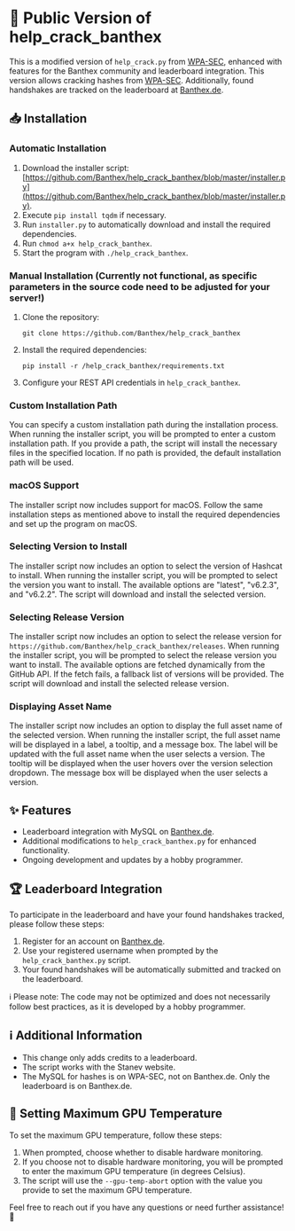 # 🚀 Public Version of help_crack_banthex

This is a modified version of `help_crack.py` from [WPA-SEC](https://wpa-sec.stanev.org/), enhanced with features for the Banthex community and leaderboard integration. This version allows cracking hashes from [WPA-SEC](https://wpa-sec.stanev.org/). Additionally, found handshakes are tracked on the leaderboard at [Banthex.de](https://banthex.de).

## 📥 Installation

### Automatic Installation

1. Download the installer script: [https://github.com/Banthex/help_crack_banthex/blob/master/installer.py](https://github.com/Banthex/help_crack_banthex/blob/master/installer.py).
2. Execute `pip install tqdm` if necessary.
3. Run `installer.py` to automatically download and install the required dependencies.
4. Run `chmod a+x help_crack_banthex`.
5. Start the program with `./help_crack_banthex`.

### Manual Installation (Currently not functional, as specific parameters in the source code need to be adjusted for your server!)

1. Clone the repository:
   ```shell
   git clone https://github.com/Banthex/help_crack_banthex
   ```
2. Install the required dependencies:
   ```shell
   pip install -r /help_crack_banthex/requirements.txt
   ```
3. Configure your REST API credentials in `help_crack_banthex`.

### Custom Installation Path

You can specify a custom installation path during the installation process. When running the installer script, you will be prompted to enter a custom installation path. If you provide a path, the script will install the necessary files in the specified location. If no path is provided, the default installation path will be used.

### macOS Support

The installer script now includes support for macOS. Follow the same installation steps as mentioned above to install the required dependencies and set up the program on macOS.

### Selecting Version to Install

The installer script now includes an option to select the version of Hashcat to install. When running the installer script, you will be prompted to select the version you want to install. The available options are "latest", "v6.2.3", and "v6.2.2". The script will download and install the selected version.

### Selecting Release Version

The installer script now includes an option to select the release version for `https://github.com/Banthex/help_crack_banthex/releases`. When running the installer script, you will be prompted to select the release version you want to install. The available options are fetched dynamically from the GitHub API. If the fetch fails, a fallback list of versions will be provided. The script will download and install the selected release version.

### Displaying Asset Name

The installer script now includes an option to display the full asset name of the selected version. When running the installer script, the full asset name will be displayed in a label, a tooltip, and a message box. The label will be updated with the full asset name when the user selects a version. The tooltip will be displayed when the user hovers over the version selection dropdown. The message box will be displayed when the user selects a version.

## ✨ Features

- Leaderboard integration with MySQL on [Banthex.de](https://banthex.de).
- Additional modifications to `help_crack_banthex.py` for enhanced functionality.
- Ongoing development and updates by a hobby programmer.

## 🏆 Leaderboard Integration

To participate in the leaderboard and have your found handshakes tracked, please follow these steps:

1. Register for an account on [Banthex.de](https://banthex.de/index.php/register/).
2. Use your registered username when prompted by the `help_crack_banthex.py` script.
3. Your found handshakes will be automatically submitted and tracked on the leaderboard.

ℹ️ Please note: The code may not be optimized and does not necessarily follow best practices, as it is developed by a hobby programmer.

## ℹ️ Additional Information

- This change only adds credits to a leaderboard.
- The script works with the Stanev website.
- The MySQL for hashes is on WPA-SEC, not on Banthex.de. Only the leaderboard is on Banthex.de.

## 🔧 Setting Maximum GPU Temperature

To set the maximum GPU temperature, follow these steps:

1. When prompted, choose whether to disable hardware monitoring.
2. If you choose not to disable hardware monitoring, you will be prompted to enter the maximum GPU temperature (in degrees Celsius).
3. The script will use the `--gpu-temp-abort` option with the value you provide to set the maximum GPU temperature.

Feel free to reach out if you have any questions or need further assistance! 🌟
